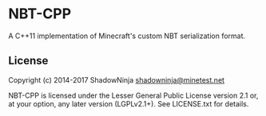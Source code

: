 NBT-CPP
===

A C++11 implementation of Minecraft's custom NBT serialization format.


License
---

Copyright (c) 2014-2017 ShadowNinja <shadowninja@minetest.net>

NBT-CPP is licensed under the Lesser General Public License version 2.1 or,
at your option, any later version (LGPLv2.1+).  See LICENSE.txt for details.
